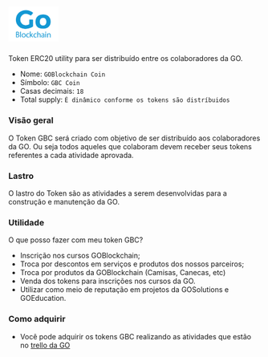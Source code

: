 # <img src="logo.png" alt="GOBlockchain" width="100px">

Token ERC20 utility para ser distribuído entre os colaboradores da GO.

- Nome: `GOBlockchain Coin`
- Símbolo: `GBC Coin`
- Casas decimais: `18`
- Total supply: `É dinâmico conforme os tokens são distríbuidos`

### Visão geral

O Token GBC será criado com objetivo de ser distribuído aos colaboradores da GO. Ou seja todos aqueles que colaboram devem receber seus tokens referentes a cada atividade aprovada.

### Lastro

O lastro do Token são as atividades a serem desenvolvidas para a construção e manutenção da GO.

### Utilidade

O que posso fazer com meu token GBC?

- Inscrição nos cursos GOBlockchain;
- Troca por descontos em serviços e produtos dos nossos parceiros;
- Troca por produtos da GOBlockchain (Camisas, Canecas, etc)
- Venda dos tokens para inscrições nos cursos da GO.
- Utilizar como meio de reputação em projetos da GOSolutions e GOEducation.

### Como adquirir

- Você pode adquirir os tokens GBC realizando as atividades que estão no [trello da GO](https://trello.com/b/mnVqJvV8/goblockchain-colaboradores)
